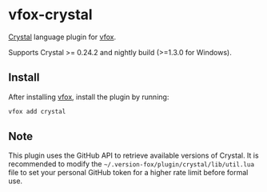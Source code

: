 # vfox-crystal
[Crystal](https://crystal-lang.org/) language plugin for [vfox](https://vfox.lhan.me/).

Supports Crystal >= 0.24.2 and nightly build (>=1.3.0 for Windows).

## Install

After installing [vfox](https://github.com/version-fox/vfox), install the plugin by running:

```bash
vfox add crystal
```

## Note

This plugin uses the GitHub API to retrieve available versions of Crystal. It is recommended to modify the `~/.version-fox/plugin/crystal/lib/util.lua` file to set your personal GitHub token for a higher rate limit before formal use.